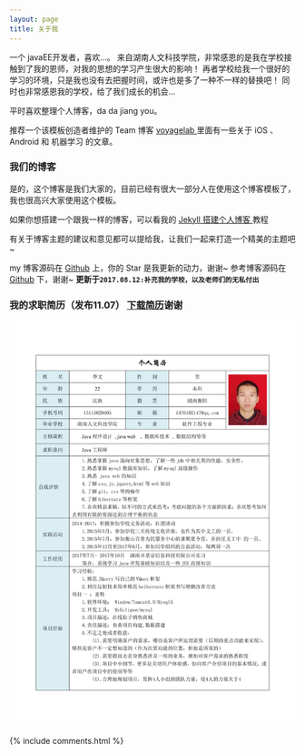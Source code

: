 ```yaml
---
layout: page
title: 关于我 
---
```


一个 javaEE开发者，喜欢...。
来自湖南人文科技学院，非常感恩的是我在学校接触到了我的恩师，对我的思想的学习产生很大的影响！
再者学校给我一个很好的学习的环境，只是我也没有去把握时间，或许也是多了一种不一样的替换吧！
同时也非常感恩我的学校，给了我们成长的机会...
<p>
平时喜欢整理个人博客，da da jiang you。

<p>

推荐一个该模板创造者维护的 Team 博客
<a target="_blank" href="http://talkingdata.me/"> voyagelab </a>
里面有一些关于 iOS 、Android 和 机器学习 的文章。

<p>

<h3> 我们的博客 </h3>  

<p>

是的，这个博客是我们大家的，目前已经有很大一部分人在使用这个博客模板了，我也很高兴大家使用这个模板。

<p>

如果你想搭建一个跟我一样的博客，可以看我的 
<a href="/2016/10/jekyll_tutorials1/"> Jekyll 搭建个人博客 </a>
教程

<p>

有关于博客主题的建议和意见都可以提给我，让我们一起来打造一个精美的主题吧~ 

<p> 

my 博客源码在 <a target="_blank" href='https://github.com/qiutian00/qiutian00.github.io/'>Github</a> 上，你的 Star 是我更新的动力，谢谢~
参考博客源码在 <a target="_blank" href='https://github.com/leopardpan/leopardpan.github.io/'>Github</a> 下，谢谢~
**更新于`2017.08.12:补充我的学校，以及老师们的无私付出`**

<h3> 我的求职简历（发布11.07） <a href="/images/posts/resume/resume.png">下载简历</a>谢谢</h3>  
<p>

<img src="/images/posts/resume/resume.png" > 

<br/>
<p>

{% include comments.html %}



